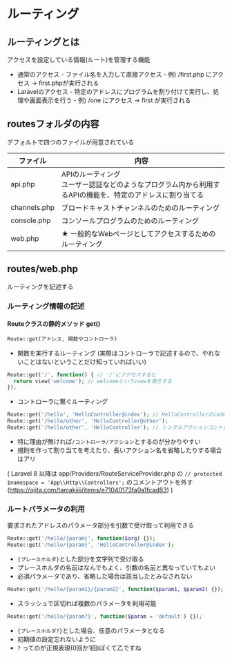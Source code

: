 # ルーティング

## ルーティングとは
アクセスを設定している情報(ルート)を管理する機能

- 通常のアクセス
\- ファイル名を入力して直接アクセス
\- 例) /first.php にアクセス -> first.phpが実行される
- Laravelのアクセス
\- 特定のアドレスにプログラムを割り付けて実行し、処理や画面表示を行う
\- 例) /one にアクセス -> first が実行される

## routesフォルダの内容
デフォルトで四つのファイルが用意されている

| ファイル       | 内容 |
|-             |- |
| api.php      | APIのルーティング<br>ユーザー認証などのようなプログラム内から利用するAPIの機能を、特定のアドレスに割り当てる
| channels.php | ブロードキャストチャンネルのためのルーティング
| console.php  | コンソールプログラムのためのルーティング
| web.php      | ★ 一般的なWebページとしてアクセスするためのルーティング

## routes/web.php
ルーティングを記述する

### ルーティング情報の記述

#### Routeクラスの静的メソッド get()
```php
Route::get(アドレス, 関数やコントローラ)
```

- 関数を実行するルーティング
(実際はコントローラで記述するので、やれないことはないということだけ知っていればいい)
```php
Route::get('/', function() { // '/'にアクセスすると
  return view('welcome'); // welcomeというviewを表示する
});
```

- コントローラに繋ぐルーティング
```php
Route::get('/hello', 'HelloController@index'); // HelloControllerのindexアクション
Route::get('/hello/other', 'HelloController@other');
Route::get('/hello/other', 'HelloController'); // シングルアクションコントローラの場合はアクションを記述しない
```
- 特に理由が無ければ`/コントローラ/アクション`とするのが分かりやすい
- 規則を作って割り当てを考えたり、長いアクション名を省略したりする場合はアリ

(
Laravel 8 以降は
app/Providers/RouteServiceProvider.php の
`// protected $namespace = 'App\\Http\\Controllers';`
のコメントアウトを外す
(https://qiita.com/tamakiiii/items/e71040173fa0a1fcad83)
)

### ルートパラメータの利用

要求されたアドレスのパラメータ部分を引数で受け取って利用できる

```php
Route::get('/hello/{param}', function($arg) {});
Route::get('/hello/{param}', 'HelloController@index');
```

- `{プレースホルダ}`とした部分を文字列で受け取る
- プレースホルダの名前はなんでもよく、引数の名前と異なっていてもよい
- 必須パラメータであり、省略した場合は該当したとみなされない

```php
Route::get('/hello/{param1}/{param2}', function($param1, $param2) {});
```

- スラッシュで区切れば複数のパラメータを利用可能

```php
Route::get('/hello/{param?}', function($param = 'default') {});
```

- `{プレースホルダ?}`とした場合、任意のパラメータとなる
- 初期値の設定忘れないように
- `?` ってのが正規表現(0回か1回)ぽくて乙ですね